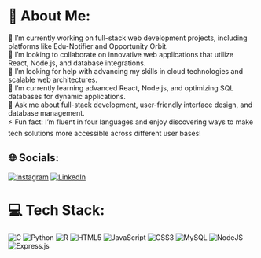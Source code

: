 # 💫 About Me:
🔭 I’m currently working on full-stack web development projects, including platforms like Edu-Notifier and Opportunity Orbit.<br>👯 I’m looking to collaborate on innovative web applications that utilize React, Node.js, and database integrations.<br>🤝 I’m looking for help with advancing my skills in cloud technologies and scalable web architectures.<br>🌱 I’m currently learning advanced React, Node.js, and optimizing SQL databases for dynamic applications.<br>💬 Ask me about full-stack development, user-friendly interface design, and database management.<br>⚡ Fun fact: I’m fluent in four languages and enjoy discovering ways to make tech solutions more accessible across different user bases!


## 🌐 Socials:
[![Instagram](https://img.shields.io/badge/Instagram-%23E4405F.svg?logo=Instagram&logoColor=white)](https://instagram.com/https://www.instagram.com/mr_sam_k_/) [![LinkedIn](https://img.shields.io/badge/LinkedIn-%230077B5.svg?logo=linkedin&logoColor=white)](https://linkedin.com/in/https://www.linkedin.com/in/samarth-kumakale-a305b02a6/) 

# 💻 Tech Stack:
![C](https://img.shields.io/badge/c-%2300599C.svg?style=for-the-badge&logo=c&logoColor=white) ![Python](https://img.shields.io/badge/python-3670A0?style=for-the-badge&logo=python&logoColor=ffdd54) ![R](https://img.shields.io/badge/r-%23276DC3.svg?style=for-the-badge&logo=r&logoColor=white) ![HTML5](https://img.shields.io/badge/html5-%23E34F26.svg?style=for-the-badge&logo=html5&logoColor=white) ![JavaScript](https://img.shields.io/badge/javascript-%23323330.svg?style=for-the-badge&logo=javascript&logoColor=%23F7DF1E) ![CSS3](https://img.shields.io/badge/css3-%231572B6.svg?style=for-the-badge&logo=css3&logoColor=white) ![MySQL](https://img.shields.io/badge/mysql-4479A1.svg?style=for-the-badge&logo=mysql&logoColor=white) ![NodeJS](https://img.shields.io/badge/node.js-6DA55F?style=for-the-badge&logo=node.js&logoColor=white) ![Express.js](https://img.shields.io/badge/express.js-%23404d59.svg?style=for-the-badge&logo=express&logoColor=%2361DAFB)
<!-- 
# 📊 GitHub Stats:
![](https://github-readme-stats.vercel.app/api?username=samarth252004 &theme=dark&hide_border=false&include_all_commits=false&count_private=false)<br/>
![](https://github-readme-streak-stats.herokuapp.com/?user=samarth252004 &theme=dark&hide_border=false)<br/>
![](https://github-readme-stats.vercel.app/api/top-langs/?username=samarth252004 &theme=dark&hide_border=false&include_all_commits=false&count_private=false&layout=compact)

---
[![](https://visitcount.itsvg.in/api?id=samarth252004 &icon=0&color=0)](https://visitcount.itsvg.in)
 -->
<!-- Proudly created with GPRM ( https://gprm.itsvg.in ) -->
